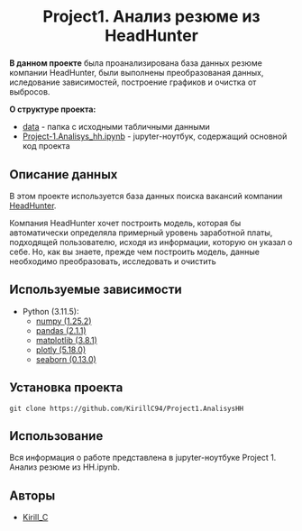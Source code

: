 # <center> Project1. Анализ резюме из HeadHunter </center>

### 


**В данном проекте** была проанализирована база данных резюме компании HeadHunter, были выполнены преобразованая данных, иследование зависимостей, построение графиков и очистка от выбросов. 

**О структуре проекта:**
* [data](./data) - папка с исходными табличными данными
* [Project-1.Analisys_hh.ipynb](Project-1.Analisys_hh.ipynb) - jupyter-ноутбук, содержащий основной код проекта


## Описание данных
В этом проекте используется база данных поиска вакансий компании [HeadHunter](https://www.hh.ru).

Компания HeadHunter хочет построить модель, которая бы автоматически определяла примерный уровень заработной платы, подходящей пользователю, исходя из информации, которую он указал о себе. Но, как вы знаете, прежде чем построить модель, данные необходимо преобразовать, исследовать и очистить

## Используемые зависимости
* Python (3.11.5):
    * [numpy (1.25.2)](https://numpy.org)
    * [pandas (2.1.1)](https://pandas.pydata.org)
    * [matplotlib (3.8.1)](https://matplotlib.org)
    * [plotly (5.18.0)](https://plotly.com/python/)
    * [seaborn (0.13.0)](https://seaborn.pydata.org)

## Установка проекта

```
git clone https://github.com/KirillC94/Project1.AnalisysHH
```

## Использование
Вся информация о работе представлена в jupyter-ноутбуке Project 1. Анализ резюме из HH.ipynb.

## Авторы

* [Kirill_C](https://t.me/kirill_c_94)
